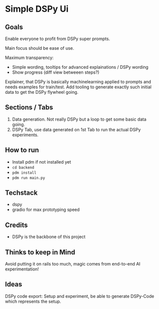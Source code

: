 # Simple DSPy Ui

## Goals
Enable everyone to profit from DSPy super prompts.

Main focus should be ease of use.

Maximum transparency:
- Simple wording, tooltips for advanced explainations / DSPy wording
- Show progress (diff view betweeen steps?)

Explainer, that DSPy is basically machinelearning applied to prompts and needs examples for train/test.
Add tooling to generate exactly such initial data to get the DSPy flywheel going.

## Sections / Tabs
1. Data generation. Not really DSPy but a loop to get some basic data going.
2. DSPy Tab, use data generated on 1st Tab to run the actual DSPy experiments.

## How to run
- Install pdm if not installed yet
- `cd backend`
- `pdm install`
- `pdm run main.py`

## Techstack
- dspy
- gradio for max prototyping speed

## Credits
- DSPy is the backbone of this project

## Thinks to keep in Mind
Avoid putting it on rails too much, magic comes from end-to-end AI experimentation!

## Ideas
DSPy code export: Setup and experiment, be able to generate DSPy-Code which represents the setup.
